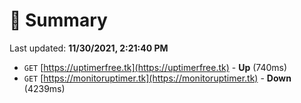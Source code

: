 # 📖 Summary
Last updated: **11/30/2021, 2:21:40 PM**

- `GET` [https://uptimerfree.tk](https://uptimerfree.tk) - **Up** (740ms)
- `GET` [https://monitoruptimer.tk](https://monitoruptimer.tk) - **Down** (4239ms)
